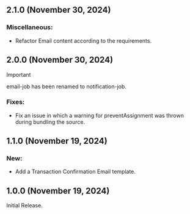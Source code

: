 ## 2.1.0 (November 30, 2024)

### Miscellaneous:
- Refactor Email content according to the requirements.

## 2.0.0 (November 30, 2024)

> [!IMPORTANT]
> email-job has been renamed to notification-job.

### Fixes:
- Fix an issue in which a warning for preventAssignment was thrown during bundling the source.


## 1.1.0 (November 19, 2024)

### New:

- Add a Transaction Confirmation Email template.


## 1.0.0 (November 19, 2024)

Initial Release.
